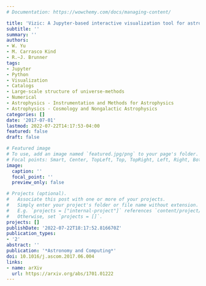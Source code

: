 ```yaml
---
# Documentation: https://wowchemy.com/docs/managing-content/

title: 'Vizic: A Jupyter-based interactive visualization tool for astronomical catalogs'
subtitle: ''
summary: ''
authors:
- W. Yu
- M. Carrasco Kind
- R.~J. Brunner
tags:
- Jupyter
- Python
- Visualization
- Catalogs
- Large-scale structure of universe-methods
- Numerical
- Astrophysics - Instrumentation and Methods for Astrophysics
- Astrophysics - Cosmology and Nongalactic Astrophysics
categories: []
date: '2017-07-01'
lastmod: 2022-07-22T14:17:53-04:00
featured: false
draft: false

# Featured image
# To use, add an image named `featured.jpg/png` to your page's folder.
# Focal points: Smart, Center, TopLeft, Top, TopRight, Left, Right, BottomLeft, Bottom, BottomRight.
image:
  caption: ''
  focal_point: ''
  preview_only: false

# Projects (optional).
#   Associate this post with one or more of your projects.
#   Simply enter your project's folder or file name without extension.
#   E.g. `projects = ["internal-project"]` references `content/project/deep-learning/index.md`.
#   Otherwise, set `projects = []`.
projects: []
publishDate: '2022-07-22T18:17:52.816670Z'
publication_types:
- '2'
abstract: ''
publication: '*Astronomy and Computing*'
doi: 10.1016/j.ascom.2017.06.004
links:
- name: arXiv
  url: https://arxiv.org/abs/1701.01222
---
```

